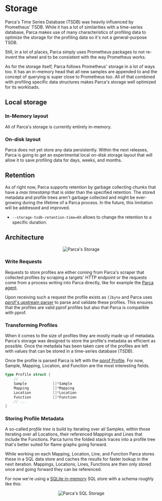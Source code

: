 # Storage

Parca's Time Series Database (TSDB) was heavily influenced by Prometheus' TSDB. While it has a lot of similarities with a time-series database, Parca makes use of many characteristics of profiling data to optimize the storage for the profiling data so it's not a general-purpose TSDB.

Still, in a lot of places, Parca simply uses Prometheus packages to not re-invent the wheel and to be consistent with the way Prometheus works.

As for the storage itself, Parca follows Prometheus' storage in a lot of ways too. It has an in-memory head that all new samples are appended to and the concept of querying is super close to Prometheus too. All of that combined with profiling specific data structures makes Parca's storage well optimized for its workloads.

## Local storage

### In-Memory layout

All of Parca's storage is currently entirely in-memory.

### On-disk layout

Parca does not yet store any data persistently. Within the next releases, Parca is going to get an experimental local on-disk storage layout that will allow it to save profiling data for days, weeks, and months.

## Retention

As of right now, Parca supports retention by garbage collecting chunks that have a _max timestamp_ that is older than the specified retention. The stored metadata and profile trees aren't garbage collected and might be ever-growing during the lifetime of a Parca process. In the future, this limitation will be addressed and improved.

* `--storage-tsdb-retention-time=6h` allows to change the retention to a specific duration.

## Architecture

<center>

![Parca's Storage](/img/storage/storage.svg)

</center>


### Write Requests

Requests to store profiles are either coming from Parca's scraper that collected profiles by scraping a targets' HTTP endpoint or the requests come from a process writing into Parca directly, like for example the [Parca agent](parca-agent).

Upon receiving such a request the profile exists as `[]byte` and Parca uses [pprof's upstream parser](https://pkg.go.dev/github.com/google/pprof/profile#Parse) to parse and validate these profiles. This ensures that the profiles are valid pprof profiles but also that Parca is compatible with pprof. 

### Transforming Profiles

When it comes to the size of profiles they are mostly made up of metadata. Parca's storage was designed to store the profile's metadata as efficient as possible. Once the metadata has been taken care of the profiles are left with values that can be stored in a time-series database (TSDB).

Once the profile is parsed Parca is left with the [pprof Profile](https://pkg.go.dev/github.com/google/pprof/profile#Profile). For now, Sample, Mapping, Location, and Function are the most interesting fields.

```go
type Profile struct {
	// ...
	Sample            []*Sample
	Mapping           []*Mapping
	Location          []*Location
	Function          []*Function
	// ...
}
```

### Storing Profile Metadata

A so-called _profile tree_ is build by iterating over all Samples, within those iterating over all Locations, their referenced Mappings and Lines that include the Functions. Parca turns the folded stack traces into a profile tree that's better suited for flame graphs going forward. 

While working on each Mapping, Location, Line, and Function Parca stores these in a SQL data store and caches the results for faster lookup in the next iteration. Mappings, Locations, Lines, Functions are then only stored once and going forward they can be referenced. 

For now we're using a [SQLite in-memory](https://pkg.go.dev/modernc.org/sqlite) SQL store with a schema roughly like this:
<center>

![Parca's SQL Storage](/img/storage/sql-schema.png)

</center>
